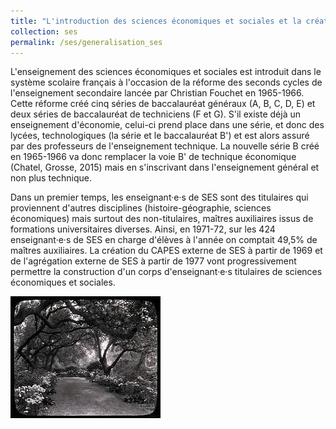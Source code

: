 ```yaml
---
title: "L'introduction des sciences économiques et sociales et la création d'un nouveau corps enseignant"
collection: ses
permalink: /ses/generalisation_ses
---
```


<p style="text-align:justify;">

L'enseignement des sciences économiques et sociales est introduit dans le système scolaire français à l'occasion de la réforme des seconds cycles de l'enseignement secondaire lancée par Christian Fouchet en 1965-1966. Cette réforme créé cinq séries de baccalauréat généraux (A, B, C, D, E) et deux séries de baccalauréat de techniciens (F et G). S'il existe déjà un enseignement d'économie, celui-ci prend place dans une série, et donc des lycées, technologiques (la série et le baccalauréat B') et est alors assuré par des professeurs de l'enseignement technique. La nouvelle série B créé en 1965-1966 va donc remplacer la voie B' de technique économique (Chatel, Grosse, 2015) mais en s'inscrivant dans l'enseignement général et non plus technique.

</p>

Dans un premier temps, les enseignant·e·s de SES sont des titulaires qui proviennent d'autres disciplines (histoire-géographie, sciences économiques) mais surtout des non-titulaires, maîtres auxiliaires issus de formations universitaires diverses. Ainsi, en 1971-72, sur les 424 enseignant·e·s de SES en charge d'élèves à l'année on comptait 49,5% de maîtres auxiliaires. La création du CAPES externe de SES à partir de 1969 et de l'agrégation externe de SES à partir de 1977 vont progressivement permettre la construction d'un corps d'enseignant·e·s titulaires de sciences économiques et sociales.

![](images/3953273590_704e3899d5_m.jpg)
